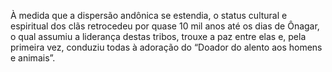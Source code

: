 ﻿À medida que a dispersão andônica se estendia, o status cultural e espiritual dos clãs retrocedeu por quase 10 mil anos até os dias de Ônagar, o qual assumiu a liderança destas tribos, trouxe a paz entre elas e, pela primeira vez, conduziu todas à adoração  do “Doador do alento aos homens e animais”.